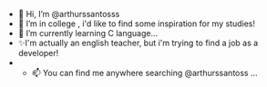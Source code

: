 - 👋 Hi, I’m @arthurssantosss
- 👀 I’m in college , i'd like to find some inspiration for my studies!
- 🌱 I’m currently learning C language...
- ✨I'm actually an english teacher, but i'm trying to find a job as a developer!
- - 📫 You can find me anywhere searching @arthurssantoss ...
